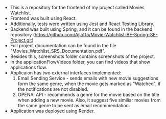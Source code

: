 - This is a repository for the frontend of my project called Movies Watchlist. 
- Frontend was built using React. 
- Additionally, tests were written using Jest and React Testing Library.
- Backend was built using Spring, and it can be found in the backend repository 
(https://github.com/Ajla115/Movie-Watchlist-BE-Spring-SE-Project.git)
- Full project documentation can be found in the file "Movies_Watchlist_SRS_Documentation.pdf".
- Besides this, screenshots folder contains screenshots of the project.
- In the applicationFlowVideos folder, you can find videos that show applications flow.
- Applicaion has two external interfaces implemented:
    1. Email Sending Service - sends emails with new movie suggestions form the same genre, when the movie gets marked as "Watched", if the notifications are not disabled.
    2. OPENAI API - recommends a genre for the movie based on the title when adding a new movie. Also, it suggest five similiar movies from the same genre to be sent as email recommendation.
- Application was deployed using Render. 
